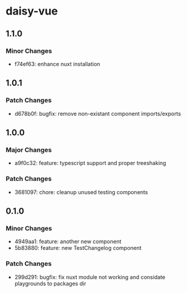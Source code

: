 # daisy-vue

## 1.1.0

### Minor Changes

- f74ef63: enhance nuxt installation

## 1.0.1

### Patch Changes

- d678b0f: bugfix: remove non-existant component imports/exports

## 1.0.0

### Major Changes

- a9f0c32: feature: typescript support and proper treeshaking

### Patch Changes

- 3681097: chore: cleanup unused testing components

## 0.1.0

### Minor Changes

- 4949aa1: feature: another new component
- 5b83880: feature: new TestChangelog component

### Patch Changes

- 299d291: bugfix: fix nuxt module not working and considate playgrounds to packages dir
